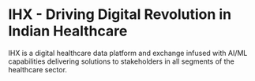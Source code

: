 # IHX - Driving Digital Revolution in Indian Healthcare
IHX is a digital healthcare data platform and exchange infused with AI/ML capabilities delivering solutions to stakeholders in all segments of the healthcare sector.
